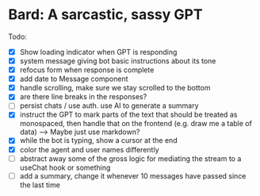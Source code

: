 # Bard: A sarcastic, sassy GPT

Todo:

- [x] Show loading indicator when GPT is responding
- [x] system message giving bot basic instructions about its tone
- [x] refocus form when response is complete
- [x] add date to Message component
- [x] handle scrolling, make sure we stay scrolled to the bottom
- [x] are there line breaks in the responses?
- [ ] persist chats / use auth. use AI to generate a summary
- [x] instruct the GPT to mark parts of the text that should be treated
      as monospaced, then handle that on the frontend (e.g. draw me a table of data)
      --> Maybe just use markdown?
- [x] while the bot is typing, show a cursor at the end
- [x] color the agent and user names differently
- [ ] abstract away some of the gross logic for mediating the stream to a useChat hook or something
- [ ] add a summary, change it whenever 10 messages have passed since the last time
